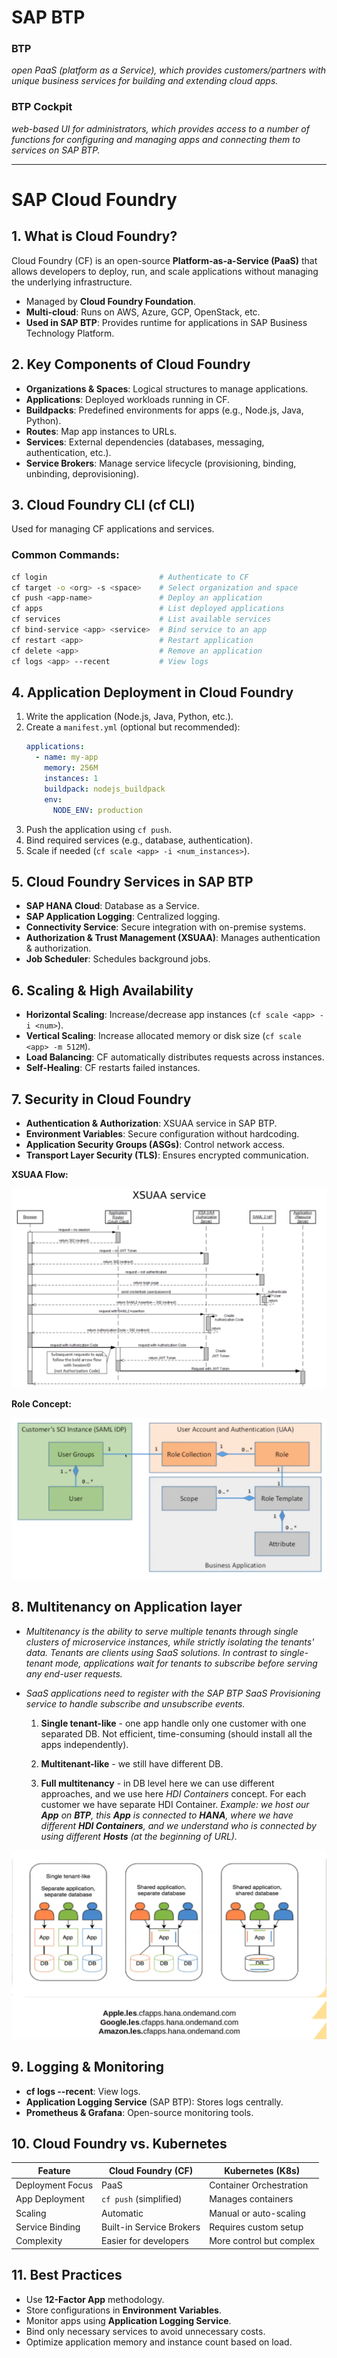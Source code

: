  # SAP BTP

### BTP
*open PaaS (platform as a Service), which provides customers/partners with unique business services for building and extending cloud apps.*

### BTP Cockpit
*web-based UI for administrators, which provides access to a number of functions for configuring and managing apps and connecting them to services on SAP BTP.*

--------------------------------------------------------------------------------------------------------------------

# SAP Cloud Foundry

## 1. What is Cloud Foundry?
Cloud Foundry (CF) is an open-source **Platform-as-a-Service (PaaS)** that allows developers to deploy, run, and scale applications without managing the underlying infrastructure.
- Managed by **Cloud Foundry Foundation**.
- **Multi-cloud**: Runs on AWS, Azure, GCP, OpenStack, etc.
- **Used in SAP BTP**: Provides runtime for applications in SAP Business Technology Platform.

## 2. Key Components of Cloud Foundry
- **Organizations & Spaces**: Logical structures to manage applications.
- **Applications**: Deployed workloads running in CF.
- **Buildpacks**: Predefined environments for apps (e.g., Node.js, Java, Python).
- **Routes**: Map app instances to URLs.
- **Services**: External dependencies (databases, messaging, authentication, etc.).
- **Service Brokers**: Manage service lifecycle (provisioning, binding, unbinding, deprovisioning).

## 3. Cloud Foundry CLI (cf CLI)
Used for managing CF applications and services.

### Common Commands:
```bash
cf login                         # Authenticate to CF
cf target -o <org> -s <space>    # Select organization and space
cf push <app-name>               # Deploy an application
cf apps                          # List deployed applications
cf services                      # List available services
cf bind-service <app> <service>  # Bind service to an app
cf restart <app>                 # Restart application
cf delete <app>                  # Remove an application
cf logs <app> --recent           # View logs
```

## 4. Application Deployment in Cloud Foundry
1. Write the application (Node.js, Java, Python, etc.).
2. Create a `manifest.yml` (optional but recommended):
   ```yaml
   applications:
     - name: my-app
       memory: 256M
       instances: 1
       buildpack: nodejs_buildpack
       env:
         NODE_ENV: production
   ```
3. Push the application using `cf push`.
4. Bind required services (e.g., database, authentication).
5. Scale if needed (`cf scale <app> -i <num_instances>`).

## 5. Cloud Foundry Services in SAP BTP
- **SAP HANA Cloud**: Database as a Service.
- **SAP Application Logging**: Centralized logging.
- **Connectivity Service**: Secure integration with on-premise systems.
- **Authorization & Trust Management (XSUAA)**: Manages authentication & authorization.
- **Job Scheduler**: Schedules background jobs.

## 6. Scaling & High Availability
- **Horizontal Scaling**: Increase/decrease app instances (`cf scale <app> -i <num>`).
- **Vertical Scaling**: Increase allocated memory or disk size (`cf scale <app> -m 512M`).
- **Load Balancing**: CF automatically distributes requests across instances.
- **Self-Healing**: CF restarts failed instances.

## 7. Security in Cloud Foundry
- **Authentication & Authorization**: XSUAA service in SAP BTP.
- **Environment Variables**: Secure configuration without hardcoding.
- **Application Security Groups (ASGs)**: Control network access.
- **Transport Layer Security (TLS)**: Ensures encrypted communication.

**XSUAA Flow:**

![alt text](/imgs/xsuaa_flow.png)

**Role Concept:**

![alt text](/imgs/role_concept.png)

## 8. Multitenancy on Application layer

* *Multitenancy is the ability to serve multiple tenants through single clusters of microservice instances, while strictly isolating the tenants' data. Tenants are clients using SaaS solutions. In contrast to single-tenant mode, _applications wait for tenants to subscribe before serving any end-user requests_.*

* *SaaS applications need to register with the SAP BTP SaaS Provisioning service to handle subscribe and unsubscribe events.*

  1. **Single tenant-like** - one app handle only one customer with one separated DB. Not efficient, time-consuming (should install all the apps independently).

  2. **Multitenant-like** - we still have different DB. 
  
  3. **Full multitenancy** - in DB level here we can use different approaches, and we use here *HDI Containers* concept. For each customer we have separate HDI Container. *Example: we host our **App** on **BTP**, this **App** is connected to **HANA**, where we have different **HDI Containers**, and we understand who is connected by using different **Hosts** (at the beginning of URL).*

![alt text](/imgs/multitenancy.png)

## 9. Logging & Monitoring
- **cf logs <app> --recent**: View logs.
- **Application Logging Service** (SAP BTP): Stores logs centrally.
- **Prometheus & Grafana**: Open-source monitoring tools.

## 10. Cloud Foundry vs. Kubernetes
| Feature               | Cloud Foundry (CF) | Kubernetes (K8s) |
|----------------------|------------------|----------------|
| Deployment Focus | PaaS | Container Orchestration |
| App Deployment | `cf push` (simplified) | Manages containers |
| Scaling | Automatic | Manual or auto-scaling |
| Service Binding | Built-in Service Brokers | Requires custom setup |
| Complexity | Easier for developers | More control but complex |

## 11. Best Practices
- Use **12-Factor App** methodology.
- Store configurations in **Environment Variables**.
- Monitor apps using **Application Logging Service**.
- Bind only necessary services to avoid unnecessary costs.
- Optimize application memory and instance count based on load.
